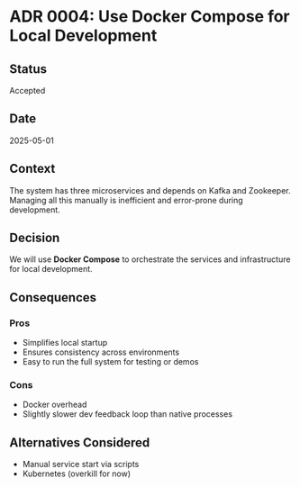 # ADR 0004: Use Docker Compose for Local Development

## Status
Accepted

## Date
2025-05-01

## Context
The system has three microservices and depends on Kafka and Zookeeper. Managing all this manually is inefficient and error-prone during development.

## Decision
We will use **Docker Compose** to orchestrate the services and infrastructure for local development.

## Consequences
### Pros
- Simplifies local startup
- Ensures consistency across environments
- Easy to run the full system for testing or demos

### Cons
- Docker overhead
- Slightly slower dev feedback loop than native processes

## Alternatives Considered
- Manual service start via scripts
- Kubernetes (overkill for now)
